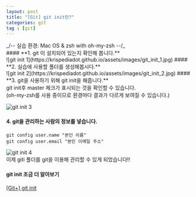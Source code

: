 ```yaml
---
layout: post
title: "[Git] git init란?"
categories: git
tag : [git]
---
```

<div class="divider"></div>
_/-- 실습 환경: Mac OS & zsh with oh-my-zsh --/_
<div class="divider"></div>
#### **1. git 이 설치되어 있는지 확인해 봅니다.** <br>
  ![git init 1](https://krispediadot.github.io/assets/images/git_init_1.jpg)
#### **2. 실습에 사용할 폴더를 생성해봅시다.** <br>
  ![git init 2](https://krispediadot.github.io/assets/images/git_init_2.jpg)
#### **3. git을 사용하기 위해 git init을 해줍니다.** <br>
    git init후 master 체크가 표시되는 것을 확인할 수 있습니다. <br>
    (oh-my-zsh를 사용 중이므로 환경마다 결과가 다르게 보여질 수 있습니다.)<br>
    
  ![git init 3](https://krispediadot.github.io/assets/images/git_init_3.jpg)
#### **4. git을 관리하는 사람의 정보를 넣습니다.** <br>
```
git config user.name "본인 이름"
git config user.email "본인 이메일 주소"
```
  ![git init 4](https://krispediadot.github.io/assets/images/git_init_4.jpg)<br>
이제 giti 폴더를 git을 이용해 관리할 수 있게 되었습니다!!<br>

<div class="divider"></div>

#### **git init 조금 더 알아보기**<br>

[[Git+] git init](https://krispediadot.github.io/git+-init)



